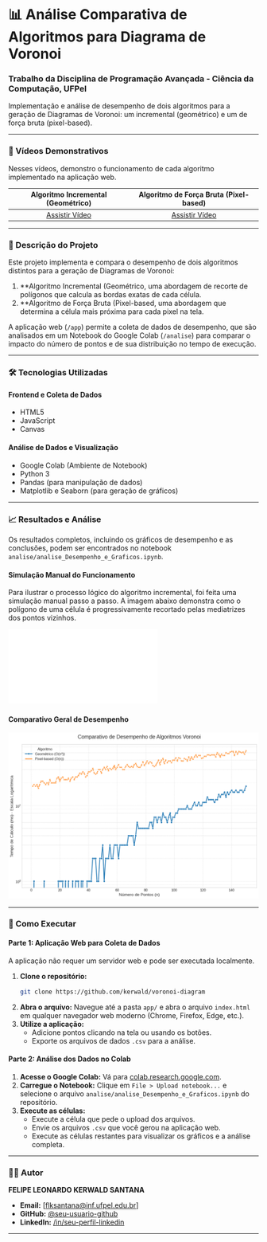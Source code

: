 # 📊 Análise Comparativa de Algoritmos para Diagrama de Voronoi
### Trabalho da Disciplina de Programação Avançada - Ciência da Computação, UFPel

Implementação e análise de desempenho de dois algoritmos para a geração de Diagramas de Voronoi: um incremental (geométrico) e um de força bruta (pixel-based).

---

### 🎥 Vídeos Demonstrativos

Nesses vídeos, demonstro o funcionamento de cada algoritmo implementado na aplicação web.

| Algoritmo Incremental (Geométrico) | Algoritmo de Força Bruta (Pixel-based) |
| :---: | :---: |
| [Assistir Vídeo](videos-demonstrativos/Diagrama-de-Voronoi-Incremental-e-Triangulacao-de-Deulanay.mp4) | [Assistir Vídeo](videos-demonstrativos/Diagrama-de-Voronoi-Forca-Bruta.mp4) |

---

### 📝 Descrição do Projeto

Este projeto implementa e compara o desempenho de dois algoritmos distintos para a geração de Diagramas de Voronoi:

1.  **Algoritmo Incremental (Geométrico, uma abordagem de recorte de polígonos que calcula as bordas exatas de cada célula.
2.  **Algoritmo de Força Bruta (Pixel-based, uma abordagem que determina a célula mais próxima para cada pixel na tela.

A aplicação web (`/app`) permite a coleta de dados de desempenho, que são analisados em um Notebook do Google Colab (`/analise`) para comparar o impacto do número de pontos e de sua distribuição no tempo de execução.

---

### 🛠️ Tecnologias Utilizadas

#### Frontend e Coleta de Dados
-   HTML5
-   JavaScript 
-   Canvas 

#### Análise de Dados e Visualização
-   Google Colab (Ambiente de Notebook)
-   Python 3
-   Pandas (para manipulação de dados)
-   Matplotlib e Seaborn (para geração de gráficos)

---

### 📈 Resultados e Análise

Os resultados completos, incluindo os gráficos de desempenho e as conclusões, podem ser encontrados no notebook `analise/analise_Desempenho_e_Graficos.ipynb`.

#### Simulação Manual do Funcionamento

Para ilustrar o processo lógico do algoritmo incremental, foi feita uma simulação manual passo a passo. A imagem abaixo demonstra como o polígono de uma célula é progressivamente recortado pelas mediatrizes dos pontos vizinhos.

![Simulação do Algoritmo Incremental](graficos-e-anotacoes/anotacao-demonstracao-de-funcionamento.pdf)

#### Comparativo Geral de Desempenho

![Gráfico Comparativo Geral](graficos-e-anotacoes/grafico-de-desempenho.png)

---
### 🚀 Como Executar

#### Parte 1: Aplicação Web para Coleta de Dados

A aplicação não requer um servidor web e pode ser executada localmente.

1.  **Clone o repositório:**
    ```bash
    git clone https://github.com/kerwald/voronoi-diagram
    ```
2.  **Abra o arquivo:**
    Navegue até a pasta `app/` e abra o arquivo `index.html` em qualquer navegador web moderno (Chrome, Firefox, Edge, etc.).
3.  **Utilize a aplicação:**
    -   Adicione pontos clicando na tela ou usando os botões.
    -   Exporte os arquivos de dados `.csv` para a análise.

#### Parte 2: Análise dos Dados no Colab

1.  **Acesse o Google Colab:**
    Vá para [colab.research.google.com](https://colab.research.google.com).
2.  **Carregue o Notebook:**
    Clique em `File > Upload notebook...` e selecione o arquivo `analise/analise_Desempenho_e_Graficos.ipynb` do repositório.
3.  **Execute as células:**
    -   Execute a célula que pede o upload dos arquivos.
    -   Envie os arquivos `.csv` que você gerou na aplicação web.
    -   Execute as células restantes para visualizar os gráficos e a análise completa.

---

### 👨‍💻 Autor

**FELIPE LEONARDO KERWALD SANTANA**

-   **Email:** [flksantana@inf.ufpel.edu.br]
-   **GitHub:** [@seu-usuario-github](https://github.com/kerwald)
-   **LinkedIn:** [/in/seu-perfil-linkedin](https://www.linkedin.com/in/felipekerwald/])

---
